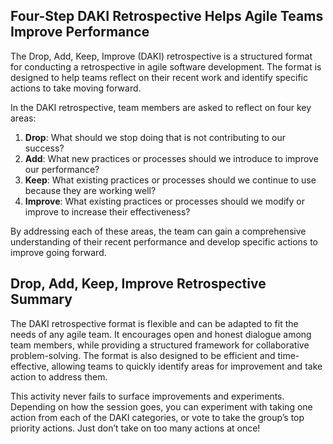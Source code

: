 Four-Step DAKI Retrospective Helps Agile Teams Improve Performance
------------------------------------------------------------------

The Drop, Add, Keep, Improve (DAKI) retrospective is a structured format for conducting a retrospective in agile software development. The format is designed to help teams reflect on their recent work and identify specific actions to take moving forward.

In the DAKI retrospective, team members are asked to reflect on four key areas:

1.  **Drop**: What should we stop doing that is not contributing to our success?
2.  **Add**: What new practices or processes should we introduce to improve our performance?
3.  **Keep**: What existing practices or processes should we continue to use because they are working well?
4.  **Improve**: What existing practices or processes should we modify or improve to increase their effectiveness?

By addressing each of these areas, the team can gain a comprehensive understanding of their recent performance and develop specific actions to improve going forward.

Drop, Add, Keep, Improve Retrospective Summary
----------------------------------------------

The DAKI retrospective format is flexible and can be adapted to fit the needs of any agile team. It encourages open and honest dialogue among team members, while providing a structured framework for collaborative problem-solving. The format is also designed to be efficient and time-effective, allowing teams to quickly identify areas for improvement and take action to address them.

This activity never fails to surface improvements and experiments. Depending on how the session goes, you can experiment with taking one action from each of the DAKI categories, or vote to take the group’s top priority actions. Just don’t take on too many actions at once!